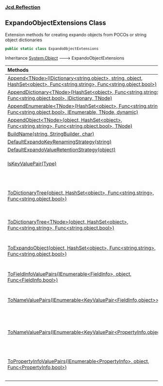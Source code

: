 ### [Jcd.Reflection](Jcd_Reflection.md 'Jcd.Reflection')
## ExpandoObjectExtensions Class
Extension methods for creating expando objects from POCOs or string object dictionaries  
```csharp
public static class ExpandoObjectExtensions
```

Inheritance [System.Object](https://docs.microsoft.com/en-us/dotnet/api/System.Object 'System.Object') &#129106; ExpandoObjectExtensions  

| Methods | |
| :--- | :--- |
| [Append&lt;TNode&gt;(IDictionary&lt;string,object&gt;, string, object, HashSet&lt;object&gt;, Func&lt;string,string&gt;, Func&lt;string,object,bool&gt;)](Jcd_Reflection_ExpandoObjectExtensions_Append_TNode_(System_Collections_Generic_IDictionary_string_object__string_object_System_Collections_Generic_HashSet_object__System_Func_string_string__System_Func_string_object_bool_).md 'Jcd.Reflection.ExpandoObjectExtensions.Append&lt;TNode&gt;(System.Collections.Generic.IDictionary&lt;string,object&gt;, string, object, System.Collections.Generic.HashSet&lt;object&gt;, System.Func&lt;string,string&gt;, System.Func&lt;string,object,bool&gt;)') |  |
| [AppendDictionary&lt;TNode&gt;(HashSet&lt;object&gt;, Func&lt;string,string&gt;, Func&lt;string,object,bool&gt;, IDictionary, TNode)](Jcd_Reflection_ExpandoObjectExtensions_AppendDictionary_TNode_(System_Collections_Generic_HashSet_object__System_Func_string_string__System_Func_string_object_bool__System_Collections_IDictionary_TNode).md 'Jcd.Reflection.ExpandoObjectExtensions.AppendDictionary&lt;TNode&gt;(System.Collections.Generic.HashSet&lt;object&gt;, System.Func&lt;string,string&gt;, System.Func&lt;string,object,bool&gt;, System.Collections.IDictionary, TNode)') |  |
| [AppendEnumerable&lt;TNode&gt;(HashSet&lt;object&gt;, Func&lt;string,string&gt;, Func&lt;string,object,bool&gt;, IEnumerable, TNode, dynamic)](Jcd_Reflection_ExpandoObjectExtensions_AppendEnumerable_TNode_(System_Collections_Generic_HashSet_object__System_Func_string_string__System_Func_string_object_bool__System_Collections_IEnumerable_TNode_dynamic).md 'Jcd.Reflection.ExpandoObjectExtensions.AppendEnumerable&lt;TNode&gt;(System.Collections.Generic.HashSet&lt;object&gt;, System.Func&lt;string,string&gt;, System.Func&lt;string,object,bool&gt;, System.Collections.IEnumerable, TNode, dynamic)') |  |
| [AppendObject&lt;TNode&gt;(object, HashSet&lt;object&gt;, Func&lt;string,string&gt;, Func&lt;string,object,bool&gt;, TNode)](Jcd_Reflection_ExpandoObjectExtensions_AppendObject_TNode_(object_System_Collections_Generic_HashSet_object__System_Func_string_string__System_Func_string_object_bool__TNode).md 'Jcd.Reflection.ExpandoObjectExtensions.AppendObject&lt;TNode&gt;(object, System.Collections.Generic.HashSet&lt;object&gt;, System.Func&lt;string,string&gt;, System.Func&lt;string,object,bool&gt;, TNode)') |  |
| [BuildName(string, StringBuilder, char)](Jcd_Reflection_ExpandoObjectExtensions_BuildName(string_System_Text_StringBuilder_char).md 'Jcd.Reflection.ExpandoObjectExtensions.BuildName(string, System.Text.StringBuilder, char)') |  |
| [DefaultExpandoKeyRenamingStrategy(string)](Jcd_Reflection_ExpandoObjectExtensions_DefaultExpandoKeyRenamingStrategy(string).md 'Jcd.Reflection.ExpandoObjectExtensions.DefaultExpandoKeyRenamingStrategy(string)') |  |
| [DefaultExpandoValueRetentionStrategy(object)](Jcd_Reflection_ExpandoObjectExtensions_DefaultExpandoValueRetentionStrategy(object).md 'Jcd.Reflection.ExpandoObjectExtensions.DefaultExpandoValueRetentionStrategy(object)') |  |
| [IsKeyValuePair(Type)](Jcd_Reflection_ExpandoObjectExtensions_IsKeyValuePair(System_Type).md 'Jcd.Reflection.ExpandoObjectExtensions.IsKeyValuePair(System.Type)') | Determines if a type is a KeyValuePair <br/> |
| [ToDictionaryTree(object, HashSet&lt;object&gt;, Func&lt;string,string&gt;, Func&lt;string,object,bool&gt;)](Jcd_Reflection_ExpandoObjectExtensions_ToDictionaryTree(object_System_Collections_Generic_HashSet_object__System_Func_string_string__System_Func_string_object_bool_).md 'Jcd.Reflection.ExpandoObjectExtensions.ToDictionaryTree(object, System.Collections.Generic.HashSet&lt;object&gt;, System.Func&lt;string,string&gt;, System.Func&lt;string,object,bool&gt;)') | Decomposes an object graph into a string-object dictionary tree. Cycles are not preserved.<br/> |
| [ToDictionaryTree&lt;TNode&gt;(object, HashSet&lt;object&gt;, Func&lt;string,string&gt;, Func&lt;string,object,bool&gt;)](Jcd_Reflection_ExpandoObjectExtensions_ToDictionaryTree_TNode_(object_System_Collections_Generic_HashSet_object__System_Func_string_string__System_Func_string_object_bool_).md 'Jcd.Reflection.ExpandoObjectExtensions.ToDictionaryTree&lt;TNode&gt;(object, System.Collections.Generic.HashSet&lt;object&gt;, System.Func&lt;string,string&gt;, System.Func&lt;string,object,bool&gt;)') |  |
| [ToExpandoObject(object, HashSet&lt;object&gt;, Func&lt;string,string&gt;, Func&lt;string,object,bool&gt;)](Jcd_Reflection_ExpandoObjectExtensions_ToExpandoObject(object_System_Collections_Generic_HashSet_object__System_Func_string_string__System_Func_string_object_bool_).md 'Jcd.Reflection.ExpandoObjectExtensions.ToExpandoObject(object, System.Collections.Generic.HashSet&lt;object&gt;, System.Func&lt;string,string&gt;, System.Func&lt;string,object,bool&gt;)') | Convert an object into an ExpandoObject, tree, breaking cycles in the object graph. <br/> |
| [ToFieldInfoValuePairs(IEnumerable&lt;FieldInfo&gt;, object, Func&lt;FieldInfo,bool&gt;)](Jcd_Reflection_ExpandoObjectExtensions_ToFieldInfoValuePairs(System_Collections_Generic_IEnumerable_System_Reflection_FieldInfo__object_System_Func_System_Reflection_FieldInfo_bool_).md 'Jcd.Reflection.ExpandoObjectExtensions.ToFieldInfoValuePairs(System.Collections.Generic.IEnumerable&lt;System.Reflection.FieldInfo&gt;, object, System.Func&lt;System.Reflection.FieldInfo,bool&gt;)') |  |
| [ToNameValuePairs(IEnumerable&lt;KeyValuePair&lt;FieldInfo,object&gt;&gt;)](Jcd_Reflection_ExpandoObjectExtensions_ToNameValuePairs(System_Collections_Generic_IEnumerable_System_Collections_Generic_KeyValuePair_System_Reflection_FieldInfo_object__).md 'Jcd.Reflection.ExpandoObjectExtensions.ToNameValuePairs(System.Collections.Generic.IEnumerable&lt;System.Collections.Generic.KeyValuePair&lt;System.Reflection.FieldInfo,object&gt;&gt;)') | Creates a set of FieldInfo to (current) value pairs for a given object. <br/> |
| [ToNameValuePairs(IEnumerable&lt;KeyValuePair&lt;PropertyInfo,object&gt;&gt;)](Jcd_Reflection_ExpandoObjectExtensions_ToNameValuePairs(System_Collections_Generic_IEnumerable_System_Collections_Generic_KeyValuePair_System_Reflection_PropertyInfo_object__).md 'Jcd.Reflection.ExpandoObjectExtensions.ToNameValuePairs(System.Collections.Generic.IEnumerable&lt;System.Collections.Generic.KeyValuePair&lt;System.Reflection.PropertyInfo,object&gt;&gt;)') | For a set of PropertyInfo to object pairs return a name to value pair. <br/> |
| [ToPropertyInfoValuePairs(IEnumerable&lt;PropertyInfo&gt;, object, Func&lt;PropertyInfo,bool&gt;)](Jcd_Reflection_ExpandoObjectExtensions_ToPropertyInfoValuePairs(System_Collections_Generic_IEnumerable_System_Reflection_PropertyInfo__object_System_Func_System_Reflection_PropertyInfo_bool_).md 'Jcd.Reflection.ExpandoObjectExtensions.ToPropertyInfoValuePairs(System.Collections.Generic.IEnumerable&lt;System.Reflection.PropertyInfo&gt;, object, System.Func&lt;System.Reflection.PropertyInfo,bool&gt;)') | Creates a set of PropertyInfo to (current) value pairs for a given object. <br/> |

